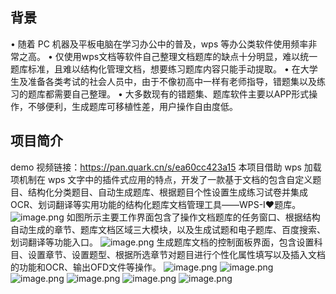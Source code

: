 ## 背景
• 随着 PC 机器及平板电脑在学习办公中的普及，wps 等办公类软件使用频率非常之高。
• 仅使用wps文档等软件自己整理文档题库的缺点十分明显，难以统一题库标准，且难以结构化管理文档，想要练习题库内容只能手动提取。
• 在大学生及准备各类考试的社会人员中，由于不像初高中一样有老师指导，错题集以及练习的题库都需要自己整理。
• 大多数现有的错题集、题库软件主要以APP形式操作，不够便利，生成题库可移植性差，用户操作自由度低。
## 项目简介
demo 视频链接：https://pan.quark.cn/s/ea60cc423a15
本项目借助 wps 加载项机制在 wps 文字中的插件式应用的特点，开发了一款基于文档的包含自定义题目、结构化分类题目、自动生成题库、根据题目个性设置生成练习试卷并集成OCR、划词翻译等实用功能的结构化题库文档管理工具——WPS-I❤题库。
![image.png](https://cdn.nlark.com/yuque/0/2023/png/26756779/1679536971559-4f04652c-5369-4076-8056-22f74035ad6e.png#averageHue=%23d5c3ae&clientId=uad2c637e-f9c8-4&from=paste&height=287&id=ud10d50e6&name=image.png&originHeight=831&originWidth=1303&originalType=binary&ratio=2.0625&rotation=0&showTitle=false&size=337102&status=done&style=none&taskId=ufbab6c2e-5f35-4370-95dc-20729ee2fd0&title=&width=450.7575988769531)
如图所示主要工作界面包含了操作文档题库的任务窗口、根据结构自动生成的章节、题库文档区域三大模块，以及生成试题和电子题库、百度搜索、划词翻译等功能入口。
![image.png](https://cdn.nlark.com/yuque/0/2023/png/26756779/1679537005512-d036c919-2141-42f8-a2e8-f9e8529fa745.png#averageHue=%23d9c2b2&clientId=uad2c637e-f9c8-4&from=paste&height=329&id=ue6918891&name=image.png&originHeight=831&originWidth=1204&originalType=binary&ratio=2.0625&rotation=0&showTitle=false&size=319646&status=done&style=none&taskId=u6ff1742b-4d50-430f-b00a-17582cb52af&title=&width=476.757568359375)
生成题库文档的控制面板界面，包含设置科目、设置章节、设置题型、根据所选章节对题目进行个性化属性填写以及插入文档的功能和OCR、输出OFD文件等操作。
![image.png](https://cdn.nlark.com/yuque/0/2023/png/26756779/1679537054780-6face524-1769-4fc1-98d2-8d7fbabab570.png#averageHue=%23dad5c6&clientId=uad2c637e-f9c8-4&from=paste&height=406&id=u7f97bd70&name=image.png&originHeight=837&originWidth=2017&originalType=binary&ratio=2.0625&rotation=0&showTitle=false&size=818264&status=done&style=none&taskId=u7b191edc-dce9-4ba3-9fd5-39e7342ccd9&title=&width=977.939393939394)
![image.png](https://cdn.nlark.com/yuque/0/2023/png/26756779/1679537064862-2ea35f18-0f3d-4deb-bb0b-8488e3572785.png#averageHue=%23f6edec&clientId=uad2c637e-f9c8-4&from=paste&height=421&id=u55356f9b&name=image.png&originHeight=869&originWidth=2060&originalType=binary&ratio=2.0625&rotation=0&showTitle=false&size=284792&status=done&style=none&taskId=ucb07d43e-b203-4f93-a8f8-1fa41f1e762&title=&width=998.7878787878788)
![image.png](https://cdn.nlark.com/yuque/0/2023/png/26756779/1679537073595-d244fce9-2158-443e-bae8-6b41502ff151.png#averageHue=%23dee5d2&clientId=uad2c637e-f9c8-4&from=paste&height=400&id=u736e0912&name=image.png&originHeight=824&originWidth=2049&originalType=binary&ratio=2.0625&rotation=0&showTitle=false&size=1035083&status=done&style=none&taskId=ua0ecfdf9-e18c-4b6e-8c26-1c9a40f32e3&title=&width=993.4545454545455)
![image.png](https://cdn.nlark.com/yuque/0/2023/png/26756779/1679537083030-46b3b7e4-57a3-4b67-9d4d-98f4e79671d1.png#averageHue=%23c6d8c7&clientId=uad2c637e-f9c8-4&from=paste&height=422&id=u25e753e3&name=image.png&originHeight=870&originWidth=1923&originalType=binary&ratio=2.0625&rotation=0&showTitle=false&size=1093411&status=done&style=none&taskId=uab636df3-5e75-4b40-aab2-028aeb52bf2&title=&width=932.3636363636364)
![image.png](https://cdn.nlark.com/yuque/0/2023/png/26756779/1679537094732-90f355e1-b451-4451-9e9d-47a18db4dc00.png#averageHue=%23d2e0d1&clientId=uad2c637e-f9c8-4&from=paste&height=405&id=uc14dde4b&name=image.png&originHeight=835&originWidth=1997&originalType=binary&ratio=2.0625&rotation=0&showTitle=false&size=1197467&status=done&style=none&taskId=ue5793f20-a475-405a-bacf-26fcc62edf1&title=&width=968.2424242424242)
![image.png](https://cdn.nlark.com/yuque/0/2023/png/26756779/1679537105123-3f4433eb-d8cd-4b08-9d0d-8407eac1bb26.png#averageHue=%23d6e5d9&clientId=uad2c637e-f9c8-4&from=paste&height=386&id=u61ddc01a&name=image.png&originHeight=796&originWidth=2015&originalType=binary&ratio=2.0625&rotation=0&showTitle=false&size=785721&status=done&style=none&taskId=uc2e1c3f8-1984-4bc2-aaa7-ef4b58b48b7&title=&width=976.969696969697)

